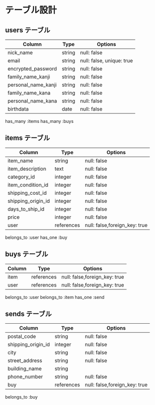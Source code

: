 # テーブル設計

## users テーブル

| Column              | Type      | Options                   |
| ------------------- | --------- | ------------------------- |
| nick_name           | string    | null: false               | #ニックネーム
| email               | string    | null: false, unique: true | #メールアドレス 
| encrypted_password  | string    | null: false               | #パスワード
| family_name_kanji   | string    | null: false               | #苗字（漢字）
| personal_name_kanji | string    | null: false               | #氏名（漢字）
| family_name_kana    | string    | null: false               | #苗字（カナ）
| personal_name_kana  | string    | null: false               | #氏名（カナ）
| birthdata           | date      | null: false               | #生年月日

has_many :items
has_many :buys

## items テーブル

| Column             | Type       | Options                        |
| ------------------ | ---------- | ------------------------------ |
| item_name          | string     | null: false                    | #商品名
| item_description   | text       | null: false                    | #商品の説明
| category_id        | integer    | null: false                    | #カテゴリー（アクティブハッシュ）
| item_condition_id  | integer    | null: false                    | #商品の状態（アクティブハッシュ）
| shipping_cost_id   | integer    | null: false                    | #配送料の負担（アクティブハッシュ）
| shipping_origin_id | integer    | null: false                    | #発送元の地域（アクティブハッシュ）
| days_to_ship_id    | integer    | null: false                    | #発送までの日数（アクティブハッシュ）
| price              | integer    | null: false                    | #価格
| user               | references | null: false,foreign_key: true  |

belongs_to :user
has_one    :buy

## buys テーブル

| Column    | Type       | Options                        |
| --------- | ---------- | ------------------------------ |
| item      | references | null: false,foreign_key: true  | #何を買ったか
| user      | references | null: false,foreign_key: true  | #どのユーザーが

belongs_to :user
belongs_to :item
has_one   :send

## sends テーブル

| Column             | Type       | Options                        |
| ------------------ | ---------- | ------------------------------ |
| postal_code        | string     | null: false                    | #郵便番号
| shipping_origin_id | integer    | null: false                    | #都道府県（アクティブハッシュ）
| city               | string     | null: false                    | #市区町村
| street_address     | string     | null: false                    | #番地
| building_name      | string     |                                | #建物名（任意）
| phone_number       | string     | null: false                    | #電話番号
| buy                | references | null: false,foreign_key: true  | #どの購入記録

belongs_to :buy